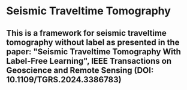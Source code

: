 # Seismic Traveltime Tomography
## This is a framework for seismic traveltime tomography without label as presented in the paper: "Seismic Traveltime Tomography With Label-Free Learning", IEEE Transactions on Geoscience and Remote Sensing (DOI: 10.1109/TGRS.2024.3386783)
